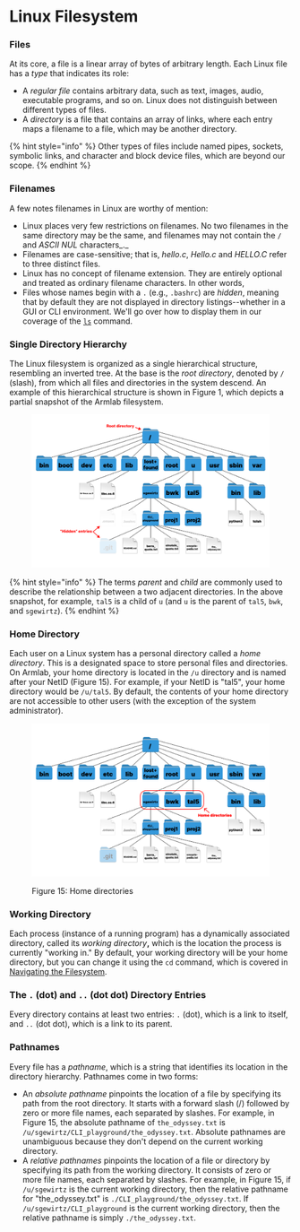 # Linux Filesystem

### Files

At its core, a file is a linear array of bytes of arbitrary length. Each Linux file has a _type_ that indicates its role:

* A _regular file_ contains arbitrary data, such as text, images, audio, executable programs, and so on. Linux does not distinguish between different types of files.&#x20;
* A _directory_ is a file that contains an array of links, where each entry maps a filename to a file, which may be another directory.&#x20;

{% hint style="info" %}
Other types of files include named pipes, sockets, symbolic links, and character and block device files, which are beyond our scope.&#x20;
{% endhint %}

### Filenames

A few notes filenames in Linux are worthy of mention:

* Linux places very few restrictions on filenames. No two filenames in the same directory may be the same, and filenames may not contain the  `/` and _ASCII NUL_ characters_._&#x20;
* Filenames are case-sensitive; that is, _hello.c_, _Hello.c_ and _HELLO.C_ refer to three distinct files.&#x20;
* Linux has no concept of filename extension. They are entirely optional and treated as ordinary filename characters. In other words,&#x20;
* Files whose names begin with a  `.`  (e.g., `.bashrc`) are _hidden_, meaning that by default they are not displayed in directory listings--whether in a GUI or CLI environment. We'll go over how to display them in our coverage of the [`ls`](navigating-the-filesystem/#ls-a-sense-of-surroundings) command.&#x20;

### Single Directory Hierarchy

The Linux filesystem is organized as a single hierarchical structure, resembling an inverted tree. At the base is the _root directory_, denoted by `/` (slash), from which all files and directories in the system descend. An example of this hierarchical structure is shown in Figure 1, which depicts a partial snapshot of the Armlab filesystem.

<figure><img src="../.gitbook/assets/filesystem10.17 (16).png" alt=""><figcaption></figcaption></figure>

{% hint style="info" %}
The terms _parent_ and _child_ are commonly used to describe the relationship between a two adjacent directories. In the above snapshot, for example, `tal5` is a child of `u` (and `u` is the parent of `tal5`, `bwk`, and `sgewirtz`).
{% endhint %}

### Home Directory

Each user on a Linux system has a personal directory called a _home directory_. This is a designated space to store personal files and directories. On Armlab, your home directory is located in the `/u` directory and is named after your NetID (Figure 15). For example, if your NetID is "tal5", your home directory would be `/u/tal5`. By default, the contents of your home directory are not accessible to other users (with the exception of the system administrator).

<figure><img src="../.gitbook/assets/filesystem10.17 (15).png" alt=""><figcaption><p>Figure 15: Home directories</p></figcaption></figure>

### Working Directory

Each process (instance of a running program) has a dynamically associated directory, called its _working directory_**,** which is the location the process is currently "working in." By default, your working directory will be your home directory, but you can change it using the `cd` command, which is covered in [Navigating the Filesystem](navigating-the-filesystem/#cd-relocating).

### The `.` (dot) and `..` (dot dot) Directory Entries

Every directory contains at least two entries: `.` (dot), which is a link to itself, and `..` (dot dot), which is a link to its parent.&#x20;

### Pathnames

Every file has a _pathname_, which is a string that identifies its location in the directory hierarchy. Pathnames come in two forms:

* An _absolute pathname_ pinpoints the location of a file by specifying its path from the root directory. It starts with a forward slash (/) followed by zero or more file names, each separated by slashes. For example, in Figure 15, the absolute pathname of `the_odyssey.txt` is `/u/sgewirtz/CLI_playground/the_odyssey.txt`. Absolute pathnames are unambiguous because they don't depend on the current working directory.
* A _relative pathnames_ pinpoints the location of a file or directory by specifying its path from the working directory. It consists of zero or more file names, each separated by slashes. For example, in Figure 15, if `/u/sgewirtz` is the current working directory, then the relative pathname for "the\_odyssey.txt" is `./CLI_playground/the_odyssey.txt`. If `/u/sgewirtz/CLI_playground` is the current working directory, then the relative pathname is simply `./the_odyssey.txt`.

